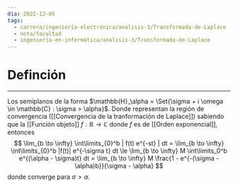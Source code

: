 ```yaml
---
dia: 2022-12-05
tags:
  - carrera/ingeniería-electrónica/analisis-3/Transformada-de-Laplace
  - nota/facultad
  - ingeniería-en-informática/analisis-3/Transformada-de-Laplace
---
```

# Definción
---
Los semiplanos de la forma $\mathbb{H}_\alpha = \Set{\sigma + i \omega \in \mathbb{C} : \sigma > \alpha}$. Donde representan la región de convergencia ([[Convergencia de la tranformación de Laplace]]) sabiendo que la [[Función objeto]] $f : \mathbb{R} \to \mathbb{C}$ donde $f$ es de [[Orden exponencial]], entonces $$ \lim_{b \to \infty} \int\limits_{0}^b | f(t) e^{-st} | dt = \lim_{b \to \infty} \int\limits_{0}^b |f(t)| e^{-\sigma t} dt \le \lim_{b \to \infty} M \int\limits_0^b e^{(\alpha - \sigma)t} dt = \lim_{b \to \infty} M \frac{1 - e^{-(\sigma - \alpha)b}}{\sigma - \alpha} $$ donde converge para $\sigma > \alpha$.